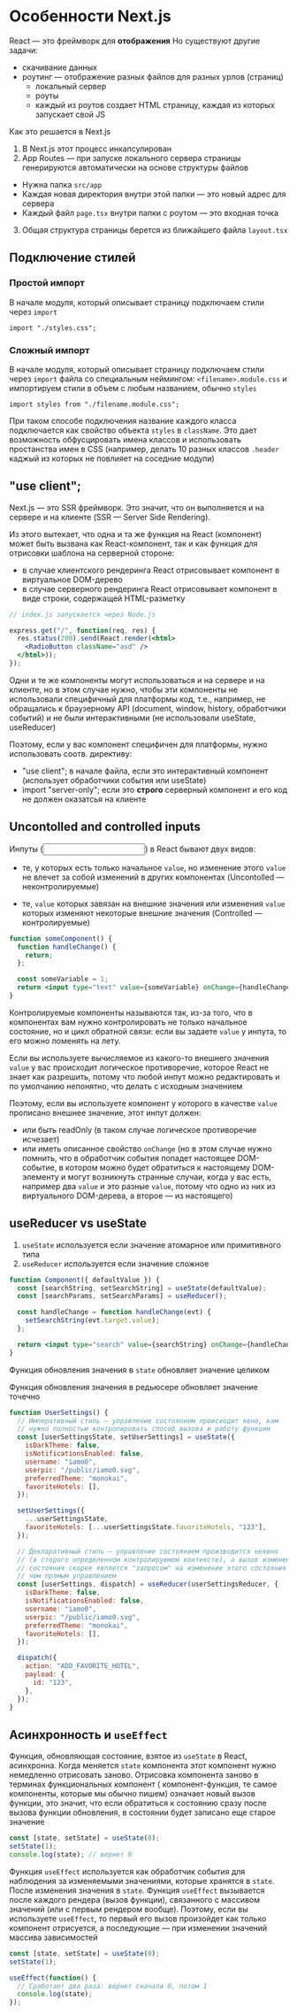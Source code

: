 # Особенности Next.js

React — это фреймворк для __отображения__
Но существуют другие задачи:
  - скачивание данных
  - роутинг — отображение разных файлов для разных урлов (страниц)
    - локальный сервер
    - роуты
    - каждый из роутов создает HTML страницу, каждая из которых запускает свой JS

Как это решается в Next.js
1. В Next.js этот процесс инкапсулирован
2. App Routes — при запуске локального сервера страницы генерируются автоматически на основе структуры файлов
  - Нужна папка `src/app`
  - Каждая новая директория внутри этой папки — это новый адрес для сервера
  - Каждый файл `page.tsx` внутри папки с роутом — это входная точка
3. Общая структура страницы берется из ближайшего файла `layout.tsx`

## Подключение стилей
### Простой импорт
В начале модуля, который описывает страницу подключаем стили через `import`

```tsx
import "./styles.css";
```

### Сложный импорт
В начале модуля, который описывает страницу подключаем стили через `import`
файла со специальным неймингом: `<filename>.module.css` и импортируем стили 
в объем с любым названием, обычно `styles`

```tsx 
import styles from "./filename.module.css";
```

При таком способе подключения название каждого класса подключается как свойство
объекта `styles` в `className`. Это дает возможность обфусцировать имена
классов и использовать простанства имен в CSS (например, делать 10 разных
классов `.header` каджый из которых не повлияет на соседние модули)

## "use client";
Next.js — это SSR фреймворк. Это значит, что он выполняется и на сервере
и на клиенте (SSR — Server Side Rendering).

Из этого вытекает, что одна и та же функция на React (компонент) может 
быть вызвана как React-компонент, так и как функция для отрисовки шаблона 
на серверной стороне:
  - в случае клиентского рендеринга React отрисовывает компонент в виртуальное 
    DOM-дерево
  - в случае серверного рендеринга React отрисовывает компонент в виде строки,
    содержащей HTML-разметку

```jsx
// index.js запускается через Node.js

express.get("/", function(req, res) {
  res.status(200).send(React.render(<html>
    <RadioButton className="asd" />
  </html>));
});
```

Одни и те же компоненты могут использоваться и на сервере и на клиенте, но в этом
случае нужно, чтобы эти компоненты не использовали специфичный для платформы код,
т.е., например, не обращались к браузерному API (document, window, history, 
обработчики событий) и не были интерактивными (не использовали useState, useReducer)

Поэтому, если у вас компонент специфичен для платформы, нужно использовать
соотв. директиву:
- "use client"; в начале файла, если это интерактивный компонент (использует
  обработчики события или useState)
- import "server-only"; если это __строго__ серверный компонент и его код не должен
  оказатсья на клиенте

## Uncontolled and controlled inputs
Инпуты (<input type="*" />) в React бывают двух видов:
- те, у которых есть только начальное `value`, но изменение этого `value` не влечет
  за собой изменений в других компонентах (Uncontolled — неконтролируемые)

- те, `value` которых завязан на внешние значения или изменения `value` которых
  изменяют некоторые внешние значения (Controlled — контролируемые)

```jsx
function someComponent() {
  function handleChange() {
    return;
  };

  const someVariable = 1;
  return <input type="text" value={someVariable} onChange={handleChange} />
}
```

Контролируемые компоненты называются так, из-за того, что в компонентах вам нужно
контролировать не только начальное состояние, но и цикл обратной связи: если
вы задаете `value` у инпута, то его можно поменять на лету. 

Если вы используете вычисляемое из какого-то внешнего значения `value` у вас происходит
логическое противоречие, которое React не знает как разрешить, потому что любой
инпут можно редактировать и по умолчанию непонятно, что делать с исходным значением

Поэтому, если вы используете компонент у которого в качестве `value` прописано
внешнее значение, этот инпут должен:
- или быть readOnly (в таком случае логическое противоречие исчезает)
- или иметь описанное свойство `onChange` (но в этом случае нужно помнить, что
  в обработчик события попадет настоящее DOM-событие, в котором можно будет обратиться
  к настоящему DOM-элементу и могут возникнуть странные случаи, когда у вас есть,
  например два `value` и это разные `value`, потому что одно из них из виртуального
  DOM-дерева, а второе — из настоящего)

## useReducer vs useState
1. `useState` используется если значение атомарное или примитивного типа
2. `useReducer` используется если значение сложное

```jsx
function Component({ defaultValue }) {
  const [searchString, setSearchString] = useState(defaultValue);
  const [searchParams, setSearchParams] = useReducer();

  const handleChange = function handleChange(evt) {
    setSearchString(evt.target.value);
  };

  return <input type="search" value={searchString} onChange={handleChange} />
}
```

Функция обновления значения в `state` обновляет значение целиком

Функция обновления значения в редьюсере обновляет значение точечно

```jsx
function UserSettings() {
  // Императивный стиль — управление состоянием происходит явно, вам
  // нужно полностью контролировать способ вызова и работу функции
  const [userSettingsState, setUserSettings] = useState({
    isDarkTheme: false,
    isNotificationsEnabled: false,
    username: "iamo0",
    userpic: "/public/iamo0.svg",
    preferredTheme: "monokai",
    favoriteHotels: [],
  });

  setUserSettings({
    ...userSettingsState,
    favoriteHotels: [...userSettingsState.favoriteHotels, "123"],
  });

  // Декларативный стиль — управление состоянием производится неявно
  // (в сторого определенном контролируемом контексте), а вызов изменения
  // состояния скорее является "запросом" на изменение этого состояния
  // чем прямым управлением
  const [userSettings, dispatch] = useReducer(userSettingsReducer, {
    isDarkTheme: false,
    isNotificationsEnabled: false,
    username: "iamo0",
    userpic: "/public/iamo0.svg",
    preferredTheme: "monokai",
    favoriteHotels: [],
  });

  dispatch({
    action: "ADD_FAVORITE_HOTEL",
    payload: {
      id: "123",
    },
  });
}
```

## Асинхронность и `useEffect`
Функция, обновляющая состояние, взятое из `useState` в React, асинхронна.
Когда меняется `state` компонента этот компонент нужно немедленно отрисовать 
заново. Отрисовка компонента заново в терминах функциональных компонент (
компонент-функция, те самое компоненты, которые мы обычно пишем) означает
новый вызов функции, это значит, что если обратиться к состоянию сразу 
после вызова функции обновления, в состоянии будет записано еще старое значение

```jsx
const [state, setState] = useState(0);
setState(1);
console.log(state); // вернет 0
```

Функция `useEffect` используется как обработчик события для наблюдения
за изменяемыми значениями, которые хранятся в `state`. После изменения
значения в `state`. Функция `useEffect` вызывается после каждого рендера 
(вызов функции), связанного с массивом значений (или с первым рендером
вообще). Поэтому, если вы используете `useEffect`, то первый его вызов
произойдет как только компонент отрисуется, а последующие — при изменении
значений массива зависимостей

```jsx
const [state, setState] = useState(0);
setState(1);

useEffect(function() {
  // Сработает два раза: вернет сначала 0, потом 1
  console.log(state);
});
```
